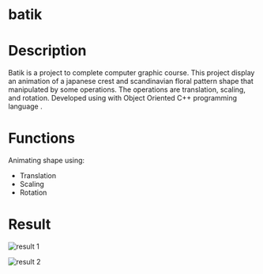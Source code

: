 # batik
# Description
Batik is a project to complete computer graphic course. This project display an animation of a japanese crest and scandinavian floral pattern shape that manipulated by some operations. The operations are translation, scaling, and rotation. Developed using with Object Oriented C++ programming language .

# Functions
Animating shape using:
- Translation
- Scaling
- Rotation

# Result

![result 1](https://github.com/alyamaharanipj/batik/tree/main/screenshot/[GK_B_2018]GIF_181511038_Versi2.gif)

![result 2](https://github.com/alyamaharanipj/batik/tree/main/screenshot/[GK_B_2018]GIF_181511038_Challenge.gif)
